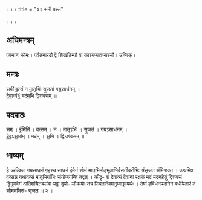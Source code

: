 +++
title = "०२ समी वत्सं"

+++
## अधिमन्त्रम्
पवमानः सोमः। पर्वतनारदौ द्वे शिखंडिन्यौ वा काश्यप्यावप्सरसौ। उष्णिक्।

## मन्त्रः
समी॑ व॒त्सं न मा॒तृभिः॑ सृ॒जता॑ गय॒साध॑नम् ।  
दे॒वा॒व्यं१॒॑ मद॑म॒भि द्विश॑वसम् ॥

## पदपाठः
सम् । ई॒मिति॑ । व॒त्सम् । न । मा॒तृऽभिः॑ । सृ॒जत॑ । ग॒य॒ऽसाध॑नम् ।  
दे॒व॒ऽअ॒व्य॑म् । मद॑म् । अ॒भि । द्विऽश॑वसम् ॥

## भाष्यम्
हे ऋत्विजः गयसाधनं गृहस्य साधनं ईमेनं सोमं मातृभिर्मातृभूताभिर्वसतीवरीभिः संसृजत संमिश्रयत । कथमिव वत्सन्न यथावत्सं मातृभिर्गाभिः संयोजयन्ति तद्वत् । कीदृ- शं देवाव्यं देवानां रक्षकं मदं मदनहेतुं द्विशवसं द्विगुणवेगं अतिशयितबलंवा यद्वा द्वयो- र्लोकयोः तत्र स्थितादेवमनुष्याइत्यर्थः । तेषां हविर्धनप्रदानेन वर्धयितारं तं सोममभिसं- सृजत ॥ २ ॥